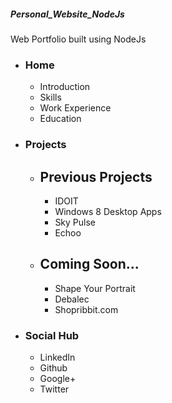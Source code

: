 <h5>Personal_Website_NodeJs </h5>


Web Portfolio built using NodeJs


<ul>
  <li>
	<h3>Home</h3>
	<ul>
		<li>Introduction</li>
		<li>Skills</li>
		<li>Work Experience</li>
		<li>Education</li>
	</ul>
  </li>
  <li>
	<h3>Projects</h3>
	<ul>
		<li>
			<h2>Previous Projects</h2>
			<ul>
				<li>IDOIT</li>
				<li>Windows 8 Desktop Apps</li>
				<li>Sky Pulse</li>
				<li>Echoo</li>
			</ul>
		</li>
		<li>
			<h2>Coming Soon...</h2>
			<ul>
				<li>Shape Your Portrait</li>
				<li>Debalec</li>
				<li>Shopribbit.com</li>
			</ul>
		</li>
	</ul>
  </li>
  <li>
	<h3>Social Hub</h3>
		<ul>
			<li>LinkedIn</li>
			<li>Github</li>
			<li>Google+</li>
			<li>Twitter</li>			
		</ul>
  </li>
</ul>
